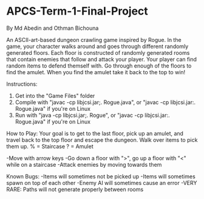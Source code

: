 # APCS-Term-1-Final-Project
By Md Abedin and Othman Bichouna

An ASCII-art-based dungeon crawling game inspired by Rogue. In the game, your character walks around and
goes through different randomly generated floors. Each floor is constructed of randomly generated rooms that
contain enemies that follow and attack your player. Your player can find random items to defend themself with.
Go through enough of the floors to find the amulet. When you find the amulet take it back to the top to win!

Instructions:
1. Get into the "Game Files" folder
2. Compile with "javac -cp libjcsi.jar;. Rogue.java", or "javac -cp libjcsi.jar:. Rogue.java" if you're on Linux
3. Run with "java -cp libjcsi.jar;. Rogue", or "javac -cp libjcsi.jar:. Rogue.java" if you're on Linux

How to Play:
Your goal is to get to the last floor, pick up an amulet, and travel back to the top floor and escape the dungeon. Walk over items to pick them up.
% = Staircase
? = Amulet

-Move with arrow keys
-Go down a floor with ">", go up a floor with "<" while on a staircase
-Attack enemies by moving towards them

Known Bugs:
-Items will sometimes not be picked up
-Items will sometimes spawn on top of each other
-Enemy AI will sometimes cause an error
-VERY RARE: Paths will not generate properly between rooms
